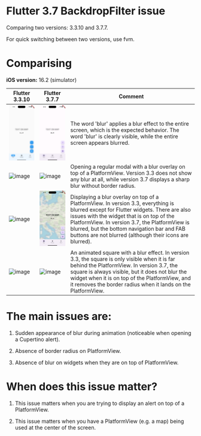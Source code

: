 # Flutter 3.7 BackdropFilter issue

Comparing two versions: 3.3.10 and 3.7.7.

For quick switching between two versions, use fvm.

# Comparising

**iOS version:** 16.2 (simulator)

| Flutter 3.3.10  | Flutter 3.7.7 | Comment |
| ------------- | ------------- | ------------- |
| <img width="250" alt="image" src="./docs/3_3_blur_without_view.png"> | <img width="250" alt="image" src="./docs/3_7_blur_without_view.png"> | The word 'blur' applies a blur effect to the entire screen, which is the expected behavior. The word 'blur' is clearly visible, while the entire screen appears blurred. |
| <img width="250" alt="image" src="./docs/3_3_only_alert.gif">  | <img width="250" alt="image" src="./docs/3_7_only_alert.gif">  | Opening a regular modal with a blur overlay on top of a PlatformView. Version 3.3 does not show any blur at all, while version 3.7 displays a sharp blur without border radius.  |
| <img width="250" alt="image" src="./docs/3_3_blur_on_top.png">  | <img width="250" alt="image" src="./docs/3_7_blur_on_top.png">  | Displaying a blur overlay on top of a PlatformView. In version 3.3, everything is blurred except for Flutter widgets. There are also issues with the widget that is on top of the PlatformView. In version 3.7, the PlatformView is blurred, but the bottom navigation bar and FAB buttons are not blurred (although their icons are blurred).  |
| <img width="250" alt="image" src="./docs/3_3_blur_animation.gif">  | <img width="250" alt="image" src="./docs/3_7_blur_animation.gif">  | An animated square with a blur effect. In version 3.3, the square is only visible when it is far behind the PlatformView. In version 3.7, the square is always visible, but it does not blur the widget when it is on top of the PlatformView, and it removes the border radius when it lands on the PlatformView.  |

# The main issues are: 

1. Sudden appearance of blur during animation (noticeable when opening a Cupertino alert).

2. Absence of border radius on PlatformView.

3. Absence of blur on widgets when they are on top of PlatformView.

# When does this issue matter?

1. This issue matters when you are trying to display an alert on top of a PlatformView.

2. This issue matters when you have a PlatformView (e.g. a map) being used at the center of the screen.
